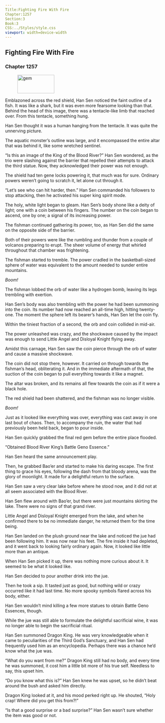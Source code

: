 ```yaml
---
Title:Fighting Fire With Fire 
Chapter:1257 
Section:3 
Book:3 
CSS:../Styles/style.css 
viewport: width=device-width
---
```

  
## Fighting Fire With Fire
### Chapter 1257
  
<figure>
	<img src="../Images/gem.gif" alt="gem" id="gem" width="120" height="60" />
</figure>
  

  
Emblazoned across the red shield, Han Sen noticed the faint outline of a fish. It was like a shark, but it was even more fearsome looking than that. Behind the head of this image, there was a tentacle-like limb that reached over. From this tentacle, something hung.

Han Sen thought it was a human hanging from the tentacle. It was quite the unnerving picture.

The aquatic monster’s outline was large, and it encompassed the entire altar that was behind it, like some wretched sentinel.

“Is this an image of the King of the Blood River?” Han Sen wondered, as the trio were slashing against the barrier that repelled their attempts to attack the third statue. Now, they acknowledged their power was not enough.

The shield had ten gene locks powering it, that much was for sure. Ordinary powers weren’t going to scratch it, let alone cut through it.

“Let’s see who can hit harder, then.” Han Sen commanded his followers to stop attacking, then he activated his super king spirit mode.

The holy, white light began to gleam. Han Sen’s body shone like a deity of light; one with a coin between his fingers. The number on the coin began to ascend, one by one; a signal of its increasing power.

The fishman continued gathering its power, too, as Han Sen did the same on the opposite side of the barrier.

Both of their powers were like the rumbling and thunder from a couple of volcanos preparing to erupt. The sheer volume of energy that whirled throughout that chamber was frightening.

The fishman started to tremble. The power cradled in the basketball-sized sphere of water was equivalent to the amount needed to sunder entire mountains.

*Boom!*

The fishman lobbed the orb of water like a hydrogen bomb, leaving its legs trembling with exertion.

Han Sen’s body was also trembling with the power he had been summoning into the coin. Its number had now reached an all-time high, hitting twenty-one. The moment the sphere left its bearer’s hands, Han Sen let the coin fly.

Within the tiniest fraction of a second, the orb and coin collided in mid-air.

The power unleashed was crazy, and the shockwave caused by the impact was enough to send Little Angel and Disloyal Knight flying away.

Amidst this carnage, Han Sen saw the coin pierce through the orb of water and cause a massive shockwave.

The coin did not stop there, however. It carried on through towards the fishman’s head, obliterating it. And in the immediate aftermath of that, the suction of the coin began to pull everything towards it like a magnet.

The altar was broken, and its remains all flew towards the coin as if it were a black hole.

The red shield had been shattered, and the fishman was no longer visible.

*Boom!*

Just as it looked like everything was over, everything was cast away in one last bout of chaos. Then, to accompany the ruin, the water that had previously been held back, began to pour inside.

Han Sen quickly grabbed the final red gem before the entire place flooded.

“Obtained Blood River King’s Battle Geno Essence.”

Han Sen heard the same announcement play.

Then, he grabbed Bao’er and started to make his daring escape. The first thing to grace his eyes, following the dash from that bloody arena, was the glory of moonlight. It made for a delightful return to the surface.

Han Sen saw a very clear lake before where he stood now, and it did not at all seem associated with the Blood River.

Han Sen flew around with Bao’er, but there were just mountains skirting the lake. There were no signs of that grand river.

Little Angel and Disloyal Knight emerged from the lake, and when he confirmed there to be no immediate danger, he returned them for the time being.

Han Sen landed on the plush ground near the lake and noticed the jue had been following him. It was now near his feet. The fire inside it had depleted, and it went back to looking fairly ordinary again. Now, it looked like little more than an antique.

When Han Sen picked it up, there was nothing more curious about it. It seemed to be what it looked like.

Han Sen decided to pour another drink into the jue.

Then he took a sip. It tasted just as good, but nothing wild or crazy occurred like it had last time. No more spooky symbols flared across his body, either.

Han Sen wouldn’t mind killing a few more statues to obtain Battle Geno Essences, though.

While the jue was still able to formulate the delightful sacrificial wine, it was no longer able to begin the sacrificial ritual.

Han Sen summoned Dragon King. He was very knowledgeable when it came to peculiarities of the Third God’s Sanctuary, and Han Sen had frequently used him as an encyclopedia. Perhaps there was a chance he’d know what the jue was.

“What do you want from me?” Dragon King still had no body, and every time he was summoned, it cost him a little bit more of his true self. Needless to say, this upset him.

“Do you know what this is?” Han Sen knew he was upset, so he didn’t beat around the bush and asked him directly.

Dragon King looked at it, and his mood perked right up. He shouted, “Holy crap! Where did you get this from?!”

“Is that a good surprise or a bad surprise?” Han Sen wasn’t sure whether the item was good or not.